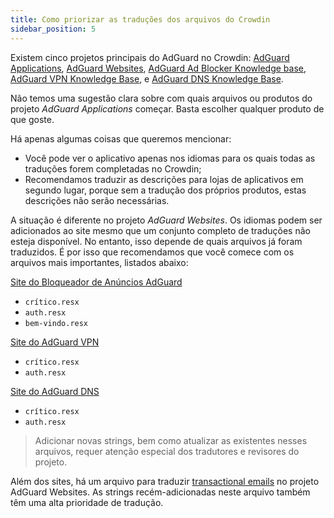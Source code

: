 ```yaml
---
title: Como priorizar as traduções dos arquivos do Crowdin
sidebar_position: 5
--- 
```


Existem cinco projetos principais do AdGuard no Crowdin: [AdGuard Applications](https://crowdin.com/project/adguard-applications), [AdGuard Websites](https://crowdin.com/project/adguard-websites), [AdGuard Ad Blocker Knowledge base](https://crowdin.com/project/adguard-knowledge-base), [AdGuard VPN Knowledge Base](https://crowdin.com/project/adguard-vpn-knowledge-base), e [AdGuard DNS Knowledge Base](https://crowdin.com/project/adguard-knowledge-bases).

Não temos uma sugestão clara sobre com quais arquivos ou produtos do projeto *AdGuard Applications* começar. Basta escolher qualquer produto de que goste.

Há apenas algumas coisas que queremos mencionar:

* Você pode ver o aplicativo apenas nos idiomas para os quais todas as traduções forem completadas no Crowdin;
* Recomendamos traduzir as descrições para lojas de aplicativos em segundo lugar, porque sem a tradução dos próprios produtos, estas descrições não serão necessárias.

A situação é diferente no projeto *AdGuard Websites*. Os idiomas podem ser adicionados ao site mesmo que um conjunto completo de traduções não esteja disponível. No entanto, isso depende de quais arquivos já foram traduzidos. É por isso que recomendamos que você comece com os arquivos mais importantes, listados abaixo:

[Site do Bloqueador de Anúncios AdGuard](https://crowdin.com/project/adguard-websites/en#/adguard.com)

* `crítico.resx`
* `auth.resx`
* `bem-vindo.resx`

[Site do AdGuard VPN](https://crowdin.com/project/adguard-websites/en#/adguard-vpn.com)

* `crítico.resx`
* `auth.resx`

[Site do AdGuard DNS](https://crowdin.com/project/adguard-websites/en#/adguard-dns.com)

* `crítico.resx`
* `auth.resx`

> Adicionar novas strings, bem como atualizar as existentes nesses arquivos, requer atenção especial dos tradutores e revisores do projeto.

Além dos sites, há um arquivo para traduzir [transactional emails](https://crowdin.com/project/adguard-websites/de#/emails) no projeto AdGuard Websites. As strings recém-adicionadas neste arquivo também têm uma alta prioridade de tradução.